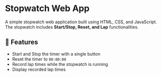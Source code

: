 # Stopwatch Web App       
              
A simple stopwatch web application built using HTML, CSS, and JavaScript. The stopwatch includes **Start/Stop, Reset, and Lap** functionalities.   

## 🚀 Features  
- Start and Stop the timer with a single button  
- Reset the timer to `00:00:00`   
- Record lap times while the stopwatch is running  
- Display recorded lap times  

